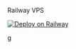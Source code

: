 Railway VPS

[![Deploy on Railway](https://railway.app/button.svg)](https://railway.app/new/template?template=https%3A%2F%2Fgithub.com%2Fkav31289%2Frailwayv)
  
g
